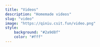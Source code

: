 ```yaml
---
title: "Videos"
description: "Homemade videos"
slug: "video"
image: "https://qiniu.csit.fun/video.png"
style:
    background: "#2a9d8f"
    color: "#fff"
---
```

